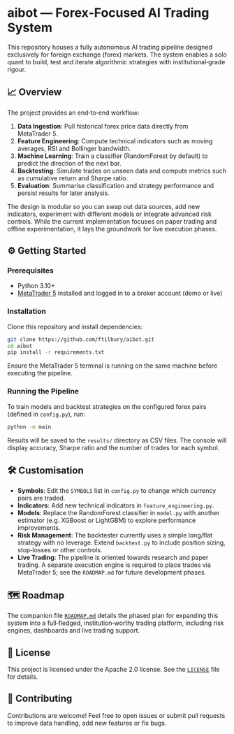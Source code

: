 # aibot — Forex‑Focused AI Trading System

This repository houses a fully autonomous AI trading pipeline designed
exclusively for foreign exchange (forex) markets. The system enables a
solo quant to build, test and iterate algorithmic strategies with
institutional‑grade rigour.

## 📈 Overview

The project provides an end‑to‑end workflow:

1. **Data Ingestion**: Pull historical forex price data directly from MetaTrader 5.
2. **Feature Engineering**: Compute technical indicators such as moving averages,
   RSI and Bollinger bandwidth.
3. **Machine Learning**: Train a classifier (RandomForest by default) to
   predict the direction of the next bar.
4. **Backtesting**: Simulate trades on unseen data and compute metrics such
   as cumulative return and Sharpe ratio.
5. **Evaluation**: Summarise classification and strategy performance and
   persist results for later analysis.

The design is modular so you can swap out data sources, add new
indicators, experiment with different models or integrate advanced risk
controls. While the current implementation focuses on paper trading and
offline experimentation, it lays the groundwork for live execution
phases.

## ⚙️ Getting Started

### Prerequisites

* Python 3.10+
* [MetaTrader 5](https://www.metatrader5.com/) installed and logged in to
  a broker account (demo or live)

### Installation

Clone this repository and install dependencies:

```bash
git clone https://github.com/ftilbury/aibot.git
cd aibot
pip install -r requirements.txt
```

Ensure the MetaTrader 5 terminal is running on the same machine before
executing the pipeline.

### Running the Pipeline

To train models and backtest strategies on the configured forex pairs
(defined in `config.py`), run:

```bash
python -m main
```

Results will be saved to the `results/` directory as CSV files. The
console will display accuracy, Sharpe ratio and the number of trades for
each symbol.

## 🛠️ Customisation

* **Symbols**: Edit the `SYMBOLS` list in `config.py` to change which
  currency pairs are traded.
* **Indicators**: Add new technical indicators in
  `feature_engineering.py`.
* **Models**: Replace the RandomForest classifier in `model.py` with
  another estimator (e.g. XGBoost or LightGBM) to explore performance
  improvements.
* **Risk Management**: The backtester currently uses a simple
  long/flat strategy with no leverage. Extend `backtest.py` to include
  position sizing, stop‑losses or other controls.
* **Live Trading**: The pipeline is oriented towards research and paper
  trading. A separate execution engine is required to place trades via
  MetaTrader 5; see the `ROADMAP.md` for future development phases.

## 🗺️ Roadmap

The companion file [`ROADMAP.md`](ROADMAP.md) details the phased plan for
expanding this system into a full‑fledged, institution‑worthy trading
platform, including risk engines, dashboards and live trading support.

## 📄 License

This project is licensed under the Apache 2.0 license. See the
[`LICENSE`](LICENSE) file for details.

## 🤝 Contributing

Contributions are welcome! Feel free to open issues or submit pull
requests to improve data handling, add new features or fix bugs.
